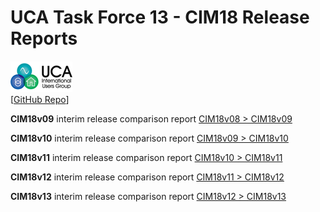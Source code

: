 # UCA Task Force 13 - CIM18 Release Reports

![image](readme-icons/image-header-1.png)  
\[[GitHub Repo](https://github.com/cimug-org/utf13-site)\]
      
**CIM18v09** interim release comparison report [CIM18v08 > CIM18v09](https://uct13-site.ucaiug.io/example-comparison-report/comparison-report.html)

**CIM18v10** interim release comparison report [CIM18v09 > CIM18v10](https://uct13-site.ucaiug.io/example-comparison-report/comparison-report.html)

**CIM18v11** interim release comparison report [CIM18v10 > CIM18v11](https://uct13-site.ucaiug.io/example-comparison-report/comparison-report.html)

**CIM18v12** interim release comparison report [CIM18v11 > CIM18v12](https://uct13-site.ucaiug.io/example-comparison-report/comparison-report.html)

**CIM18v13** interim release comparison report [CIM18v12 > CIM18v13](https://uct13-site.ucaiug.io/example-comparison-report/comparison-report.html)

